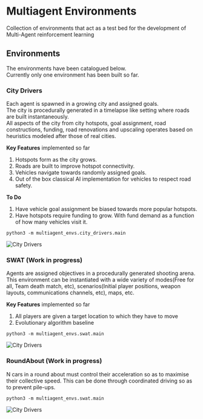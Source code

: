 Multiagent Environments
===
Collection of environments that act as a test bed for the development of Multi-Agent reinforcement learning

Environments
---
The environments have been catalogued below.  
Currently only one environment has been built so far.

### City Drivers
Each agent is spawned in a growing city and assigned goals.  
The city is procedurally generated in a timelapse like setting where roads are built instantaneously.  
All aspects of the city from city hotspots, goal assignment, road constructions, funding, road renovations and upscaling operates based on heuristics modeled after those of real cities.

**Key Features** implemented so far
1. Hotspots form as the city grows.
2. Roads are built to improve hotspot connectivity.
3. Vehicles navigate towards randomly assigned goals.
4. Out of the box classical AI implementation for vehicles to respect road safety.

**To Do**
1. Have vehicle goal assignment be biased towards more popular hotspots.
2. Have hotspots require funding to grow. With fund demand as a function of how many vehicles visit it.

`python3 -m multiagent_envs.city_drivers.main`

![City Drivers](multiagent_envs/city_drivers/screenshots/v0.1.0.png "City Drivers v0.1.0")

### SWAT (Work in progress)
Agents are assigned objectives in a procedurally generated shooting arena.  
This environment can be instantiated with a wide variety of modes(Free for all, Team death match, etc), scenarios(Initial player positions, weapon layouts, communications channels, etc), maps, etc.

**Key Features** implemented so far
1. All players are given a target location to which they have to move
2. Evolutionary algorithm baseline

`python3 -m multiagent_envs.swat.main`

![City Drivers](multiagent_envs/swat/screenshots/v0.1.0.png "SWAT v0.1.0")

### RoundAbout (Work in progress)
N cars in a round about must control their acceleration so as to maximise their collective speed.
This can be done through coordinated driving so as to prevent pile-ups.

`python3 -m multiagent_envs.swat.main`

![City Drivers](multiagent_envs/round_about/screenshots/v0.1.0.png "RoundAbout v0.1.0")
